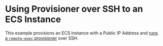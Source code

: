# Using Provisioner over SSH to an ECS Instance

This example provisions an ECS instance with a Public IP Address
and [runs a `remote-exec` provisioner](https://www.terraform.io/docs/provisioners/remote-exec.html) over SSH.

